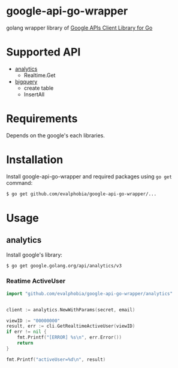 google-api-go-wrapper
====

golang wrapper library of [Google APIs Client Library for Go](https://github.com/google/google-api-go-client)

# Supported API

- [analytics](https://godoc.org/google.golang.org/api/analytics/v3)
    - Realtime.Get
- [bigquery](https://godoc.org/google.golang.org/api/bigquery/v2)
    - create table
    - InsertAll

# Requirements

Depends on the google's each libraries.


# Installation

Install google-api-go-wrapper and required packages using `go get` command:

```bash
$ go get github.com/evalphobia/google-api-go-wrapper/...
```

# Usage

## analytics

Install google's library:

```bash
$ go get google.golang.org/api/analytics/v3
```

### Reatime ActiveUser

```go
import "github.com/evalphobia/google-api-go-wrapper/analytics"


client := analytics.NewWithParams(secret, email)

viewID := "00000000"
result, err := cli.GetRealtimeActiveUser(viewID)
if err != nil {
    fmt.Printf("[ERROR] %s\n", err.Error())
    return
}

fmt.Printf("activeUser=%d\n", result)
```
